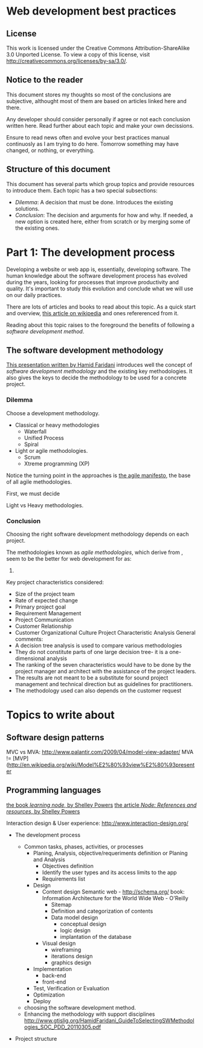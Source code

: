 Web development best practices
==============================

## License ##

This work is licensed under the Creative Commons Attribution-ShareAlike 3.0 Unported License. To view a copy of this license, visit http://creativecommons.org/licenses/by-sa/3.0/.

## Notice to the reader ##

This document stores my thoughts so most of the conclusions are subjective, althought most of them are based on articles linked here and there.

Any developer should consider personally if agree or not each conclusion written here. Read further about each topic and make your own decissions.

Ensure to read news often and evolve your best practices manual continuosly as I am trying to do here. Tomorrow something may have changed, or nothing, or everything.

## Structure of this document ##

This document has several parts which group topics and provide resources to introduce them. Each topic has a two special subsections:

- *Dilemma*: A decision that must be done. Introduces the existing solutions.
- *Conclusion*: The decision and arguments for how and why. If needed, a new option is created here, either from scratch or by merging some of the existing ones.

Part 1: The development process
===============================

Developing a website or web app is, essentially, developing software. The human knowledge about the software development process has evolved during the years, looking for processes that improve productivity and quality. It's important to study this evolution and conclude what we will use on our daily practices.

There are lots of articles and books to read about this topic. As a quick start and overview, [this article on wikipedia](http://en.wikipedia.org/wiki/Software_development_process) and ones refererenced from it.

Reading about this topic raises to the foreground the benefits of following a *software development method*.

## The software development methodology ##
[This presentation written by Hamid Faridani](http://www.gtislig.org/HamidFaridani_GuideToSelectingSWMethodologies_SOC_PDD_20110305.pdf) introduces well the concept of *software development methodology* and the existing key methodologies. It also gives the keys to decide the methodology to be used for a concrete project.

### Dilemma ###

Choose a development methodology.

- Classical or heavy methodologies
    * Waterfall
    * Unified Process
    * Spiral
- Light or agile methodologies.
    * Scrum
    * Xtreme programming (XP)

Notice the turning point in the approaches is [the agile manifesto](http://agilemanifesto.org/), the base of all agile methodologies.

First, we must decide

Light vs Heavy methodologies.

### Conclusion ###

Choosing the right software development methodology depends on each project.

The methodologies known as *agile methodologies*, which derive from , seem to be the better for web development for as:

1. 

Key project characteristics considered:
- Size of the project team
- Rate of expected change 
- Primary project goal
- Requirement Management
- Project Communication
- Customer Relationship 
- Customer Organizational Culture Project Characteristic Analysis
General comments:
- A decision tree analysis is used to compare various 
methodologies
- They do not constitute parts of one large decision tree- it is a 
one-dimensional analysis
- The ranking of the seven characteristics would have to be 
done by the project manager and architect with the assistance 
of the project leaders.
- The results are not meant to be a substitute for sound project 
management and technical direction but as guidelines for 
practitioners. 
- The methodology used can also depends on the customer 
request

# Topics to write about #

## Software design patterns ##
MVC vs MVA: http://www.palantir.com/2009/04/model-view-adapter/
MVA != [MVP](http://en.wikipedia.org/wiki/Model%E2%80%93view%E2%80%93presenter

## Programming languages ##

[the book *learning node*, by Shelley Powers](http://shop.oreilly.com/product/0636920024606)
[the article *Node: References and resources*, by Shelley Powers](http://tech.burningbird.net/article/node-references-and-resources)

Interaction design & User experience: http://www.interaction-design.org/
* The development process
    * Common tasks, phases, activities, or processes
        * Planing, Analysis, objective/requeriments definition or Planing and Analysis
          * Objectives definition
          * Identify the user types and its access limits to the app
          * Requirements list
        * Design
          * Content design
            Semantic web - http://schema.org/
            book: Information Architecture for the World Wide Web - O'Reilly
              * Sitemap
              * Definition and categorization of contents
              * Data model design
                  * conceptual design
                  * logic design
                  * implantation of the database
          * Visual design
              * wireframing
              * iterations design
              * graphics design
        * Implementation
          * back-end
          * front-end
        * Test, Verification or Evaluation
        * Optimization
        * Deploy
    * choosing the software development method. 
    * Enhancing the methodology with support disciplines
      http://www.gtislig.org/HamidFaridani_GuideToSelectingSWMethodologies_SOC_PDD_20110305.pdf
      

* Project structure

